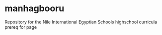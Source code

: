 # manhagbooru
Repository for the Nile International Egyptian Schools highschool curricula
prereq for page
